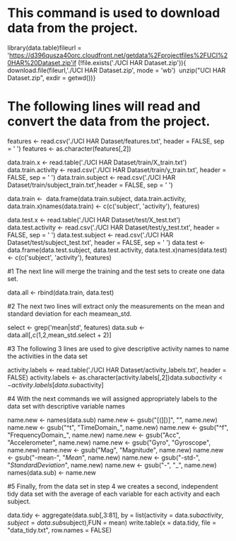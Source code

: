# This command is used to download data from the project.

library(data.table)fileurl = 'https://d396qusza40orc.cloudfront.net/getdata%2Fprojectfiles%2FUCI%20HAR%20Dataset.zip'if (!file.exists('./UCI HAR Dataset.zip')){  download.file(fileurl,'./UCI HAR Dataset.zip', mode = 'wb')  unzip("UCI HAR Dataset.zip", exdir = getwd())}

# The following lines will read and convert the data from the project.

features <- read.csv('./UCI HAR Dataset/features.txt', header = FALSE, sep = ' ')
features <- as.character(features[,2])

data.train.x <- read.table('./UCI HAR Dataset/train/X_train.txt')
data.train.activity <- read.csv('./UCI HAR Dataset/train/y_train.txt', header = FALSE, sep = ' ')
data.train.subject <- read.csv('./UCI HAR Dataset/train/subject_train.txt',header = FALSE, sep = ' ')

data.train <-  data.frame(data.train.subject, data.train.activity, data.train.x)names(data.train) <- c(c('subject', 'activity'), features)

data.test.x <- read.table('./UCI HAR Dataset/test/X_test.txt')
data.test.activity <- read.csv('./UCI HAR Dataset/test/y_test.txt', header = FALSE, sep = ' ')
data.test.subject <- read.csv('./UCI HAR Dataset/test/subject_test.txt', header = FALSE, sep = ' ')
data.test <-  data.frame(data.test.subject, data.test.activity, data.test.x)names(data.test) <- c(c('subject', 'activity'), features)

#1 The next line will merge the training and the test sets to create one data set.

data.all <- rbind(data.train, data.test)

#2 The next two lines will extract only the measurements on the mean and standard deviation for each meamean_std.

select <- grep('mean|std', features)
data.sub <- data.all[,c(1,2,mean_std.select + 2)]

#3 The following 3 lines are used to give descriptive activity names to name the activities in the data set

activity.labels <- read.table('./UCI HAR Dataset/activity_labels.txt', header = FALSE)
activity.labels <- as.character(activity.labels[,2])data.sub$activity <- 
activity.labels[data.sub$activity]

#4 With the next commands we will assigned appropriately labels to the data set with descriptive variable names

name.new <- names(data.sub)
name.new <- gsub("[(][)]", "", name.new)
name.new <- gsub("^t", "TimeDomain_", name.new)
name.new <- gsub("^f", "FrequencyDomain_", name.new)
name.new <- gsub("Acc", "Accelerometer", name.new)
name.new <- gsub("Gyro", "Gyroscope", name.new)
name.new <- gsub("Mag", "Magnitude", name.new)
name.new <- gsub("-mean-", "_Mean_", name.new)
name.new <- gsub("-std-", "_StandardDeviation_", name.new)
name.new <- gsub("-", "_", name.new)
names(data.sub) <- name.new

#5 Finally, from the data set in step 4 we creates a second, independent tidy data set with the average of each variable for each activity and each subject.

data.tidy <- aggregate(data.sub[,3:81], by = list(activity = data.sub$activity, subject = data.sub$subject),FUN = mean)
write.table(x = data.tidy, file = "data_tidy.txt", row.names = FALSE)
